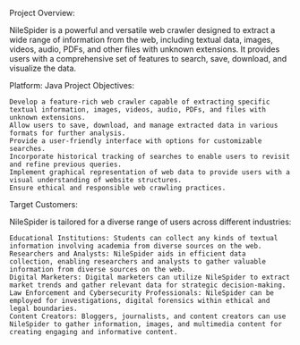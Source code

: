 Project Overview:

NileSpider is a powerful and versatile web crawler designed to extract a wide range of information from the web, including textual data, images, videos, audio, PDFs, and other files with unknown extensions. It provides users with a comprehensive set of features to search, save, download, and visualize the data.

Platform: Java
Project Objectives:

    Develop a feature-rich web crawler capable of extracting specific textual information, images, videos, audio, PDFs, and files with unknown extensions.
    Allow users to save, download, and manage extracted data in various formats for further analysis.
    Provide a user-friendly interface with options for customizable searches.
    Incorporate historical tracking of searches to enable users to revisit and refine previous queries.
    Implement graphical representation of web data to provide users with a visual understanding of website structures.
    Ensure ethical and responsible web crawling practices.

Target Customers:

NileSpider is tailored for a diverse range of users across different industries:

    Educational Institutions: Students can collect any kinds of textual information involving academia from diverse sources on the web.
    Researchers and Analysts: NileSpider aids in efficient data collection, enabling researchers and analysts to gather valuable information from diverse sources on the web.
    Digital Marketers: Digital marketers can utilize NileSpider to extract market trends and gather relevant data for strategic decision-making.
    Law Enforcement and Cybersecurity Professionals: NileSpider can be employed for investigations, digital forensics within ethical and legal boundaries.
    Content Creators: Bloggers, journalists, and content creators can use NileSpider to gather information, images, and multimedia content for creating engaging and informative content.
